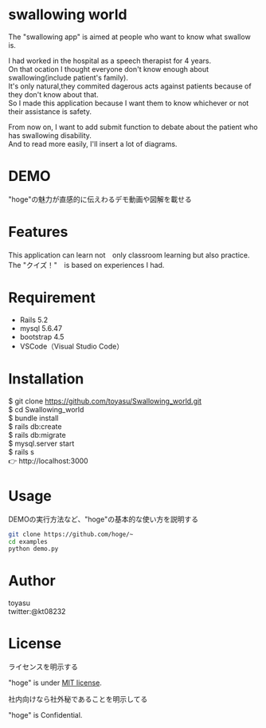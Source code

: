 # swallowing world
 
The "swallowing app" is aimed at people who want to know what swallow is.<br>

I had worked in the hospital as a speech therapist for 4 years.<br>
On that ocation I thought everyone don't know enough about swallowing(include patient's family).<br>
It's only natural,they commited dagerous acts against patients because of they don't know about that.<br>
So I made this application because I want them to know whichever or not their assistance is safety.<br>

From now on, I want to add submit function to debate about the patient who has swallowing disability.<br>
And to read more easily, I'll insert a lot of diagrams.

 
# DEMO
 
"hoge"の魅力が直感的に伝えわるデモ動画や図解を載せる
 
# Features
 
 This application can learn not　only classroom learning but also practice.<br>
 The "クイズ！"　is based on experiences I had.
 
# Requirement
 
* Rails 5.2
* mysql  5.6.47
* bootstrap 4.5
* VSCode（Visual Studio Code）

 
# Installation
 
$ git clone https://github.com/toyasu/Swallowing_world.git<br>
$ cd Swallowing_world<br>
$ bundle install<br>
$ rails db:create<br>
$ rails db:migrate<br>
$ mysql.server start <br>
$ rails s<br>
👉 http://localhost:3000
 
# Usage
 
DEMOの実行方法など、"hoge"の基本的な使い方を説明する
 
```bash
git clone https://github.com/hoge/~
cd examples
python demo.py
```
 
# Author
 toyasu<br>
 twitter:@kt08232
 
# License
ライセンスを明示する
 
"hoge" is under [MIT license](https://en.wikipedia.org/wiki/MIT_License).
 
社内向けなら社外秘であることを明示してる
 
"hoge" is Confidential.
